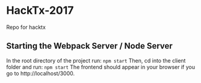 # HackTx-2017

Repo for hacktx

## Starting the Webpack Server / Node Server
In the root directory of the project run:
`npm start`
Then, cd into the client folder and run:
`npm start`
The frontend should appear in your browser if you go to http://localhost/3000.
